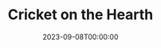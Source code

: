 ---
title: Cricket on the Hearth
date: 2023-09-08T00:00:00
opening_date: 1927-12-23
closing_date:
layout: productions
program:
Theatre: Theatre Jacksonville
cast:
- Fairy:
  - Annie Laurie Sawyer
  - Bernice Foster
  - Betty Brightwell
  - Elaine Madison
  - Jackie Trevenie
  - Wilma Jean Humphries
- Tilly Slowboy: Birsa Shepard
- John Perrybingle: Don Ferrandou
- Bertha: Edmonia H. Bedell
- May Fielding: Justine Rehnborg
- Dot: Minnie Louise Phelps
- The Stranger: Stuart Cavanagh
- Gruff Tackleton: F.W. Armbuster
- Mrs. Fielding: Helen McCants
- Caleb Plummer: J.H. Pratt
- Boxer: The Dog
crew:
- Director: F.W. Armbuster
- Staging: Anne C. Lalor
- Costumes: Will Louis
---